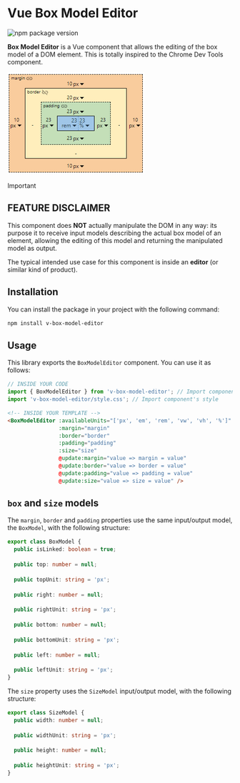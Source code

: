 # Vue Box Model Editor

![npm package version](https://img.shields.io/npm/v/v-box-model-editor?logo=npm)

**Box Model Editor** is a Vue component that allows the editing of the box model of a DOM element.
This is totally inspired to the Chrome Dev Tools component.

![UI Screenshot](./preview.png)

> [!IMPORTANT]  
> ## FEATURE DISCLAIMER
> This component does **NOT** actually manipulate the DOM in any way: its purpose it to receive input models describing the actual box model of an element, allowing the editing of this model and returning the manipulated model as output.
>
> The typical intended use case for this component is inside an **editor** (or similar kind of product).

## Installation
You can install the package in your project with the following command:

```bash
npm install v-box-model-editor
```

## Usage
This library exports the ```BoxModelEditor``` component. You can use it as follows:

```typescript
// INSIDE YOUR CODE
import { BoxModelEditor } from 'v-box-model-editor'; // Import component
import 'v-box-model-editor/style.css'; // Import component's style
```

```HTML
<!-- INSIDE YOUR TEMPLATE -->
<BoxModelEditor :availableUnits="['px', 'em', 'rem', 'vw', 'vh', '%']"
                :margin="margin"
                :border="border"
                :padding="padding"
                :size="size"
                @update:margin="value => margin = value"
                @update:border="value => border = value"
                @update:padding="value => padding = value"
                @update:size="value => size = value" />
```

## ```box``` and ```size``` models
The ```margin```, ```border``` and ```padding``` properties use the same input/output model, the ```BoxModel```, with the following structure:

```TypeScript
export class BoxModel {
  public isLinked: boolean = true;

  public top: number = null;

  public topUnit: string = 'px';
  
  public right: number = null;
  
  public rightUnit: string = 'px';

  public bottom: number = null;
  
  public bottomUnit: string = 'px';

  public left: number = null;

  public leftUnit: string = 'px';
}
```

The ```size``` property uses the ```SizeModel``` input/output model, with the following structure:

```TypeScript
export class SizeModel {
  public width: number = null;
  
  public widthUnit: string = 'px';
  
  public height: number = null;

  public heightUnit: string = 'px';
}
```